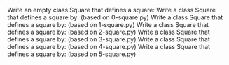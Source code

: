 Write an empty class Square that defines a square:
Write a class Square that defines a square by: (based on 0-square.py)
Write a class Square that defines a square by: (based on 1-square.py)
Write a class Square that defines a square by: (based on 2-square.py)
Write a class Square that defines a square by: (based on 3-square.py)
Write a class Square that defines a square by: (based on 4-square.py)
Write a class Square that defines a square by: (based on 5-square.py)
